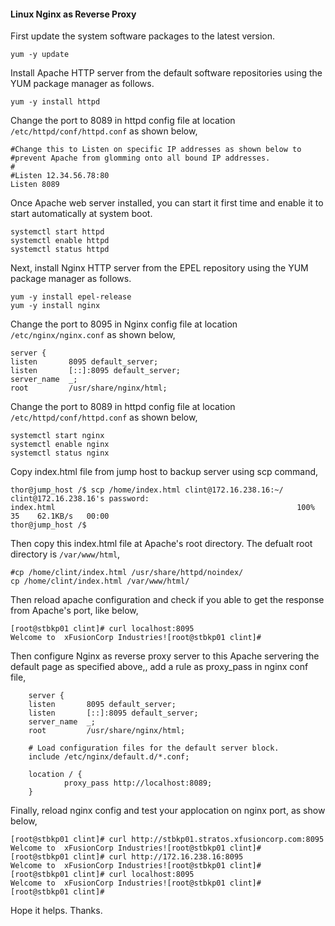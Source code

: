 ####  Linux Nginx as Reverse Proxy 

First update the system software packages to the latest version.

    yum -y update

Install Apache HTTP server from the default software repositories using the YUM package manager as follows.

    yum -y install httpd

Change the port to 8089 in httpd config file at location `/etc/httpd/conf/httpd.conf` as shown below,

    #Change this to Listen on specific IP addresses as shown below to
    #prevent Apache from glomming onto all bound IP addresses.
    #
    #Listen 12.34.56.78:80
    Listen 8089

Once Apache web server installed, you can start it first time and enable it to start automatically at system boot.

    systemctl start httpd
    systemctl enable httpd
    systemctl status httpd

Next, install Nginx HTTP server from the EPEL repository using the YUM package manager as follows.

    yum -y install epel-release
    yum -y install nginx

Change the port to 8095 in Nginx config file at location `/etc/nginx/nginx.conf` as shown below,

    server {
    listen       8095 default_server;
    listen       [::]:8095 default_server;
    server_name  _;
    root         /usr/share/nginx/html;

Change the port to 8089 in httpd config file at location `/etc/httpd/conf/httpd.conf` as shown below,

    systemctl start nginx
    systemctl enable nginx
    systemctl status nginx

Copy index.html file from jump host to backup server using scp command,

    thor@jump_host /$ scp /home/index.html clint@172.16.238.16:~/
    clint@172.16.238.16's password:
    index.html                                                      100%   35    62.1KB/s   00:00
    thor@jump_host /$

Then copy this index.html file at Apache's root directory. The defualt root directory is `/var/www/html`, 

    #cp /home/clint/index.html /usr/share/httpd/noindex/
    cp /home/clint/index.html /var/www/html/

Then reload apache configuration and check if you able to get the response from Apache's port, like below,

    [root@stbkp01 clint]# curl localhost:8095
    Welcome to  xFusionCorp Industries![root@stbkp01 clint]#

Then configure Nginx as reverse proxy server to this Apache servering the default page as specified above,, add a rule as proxy_pass in nginx conf file,

        server {
        listen       8095 default_server;
        listen       [::]:8095 default_server;
        server_name  _;
        root         /usr/share/nginx/html;

        # Load configuration files for the default server block.
        include /etc/nginx/default.d/*.conf;

        location / {
                proxy_pass http://localhost:8089;
        }

Finally, reload nginx config and test your applocation on nginx port, as show below,

    [root@stbkp01 clint]# curl http://stbkp01.stratos.xfusioncorp.com:8095
    Welcome to  xFusionCorp Industries![root@stbkp01 clint]#
    [root@stbkp01 clint]# curl http://172.16.238.16:8095
    Welcome to  xFusionCorp Industries![root@stbkp01 clint]#
    [root@stbkp01 clint]# curl localhost:8095
    Welcome to  xFusionCorp Industries![root@stbkp01 clint]#
    [root@stbkp01 clint]#

Hope it helps. Thanks.
